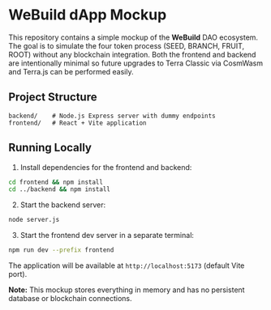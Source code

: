 # WeBuild dApp Mockup

This repository contains a simple mockup of the **WeBuild** DAO ecosystem. The goal is to simulate the four token process (SEED, BRANCH, FRUIT, ROOT) without any blockchain integration. Both the frontend and backend are intentionally minimal so future upgrades to Terra Classic via CosmWasm and Terra.js can be performed easily.

## Project Structure

```
backend/    # Node.js Express server with dummy endpoints
frontend/   # React + Vite application
```

## Running Locally

1. Install dependencies for the frontend and backend:

```bash
cd frontend && npm install
cd ../backend && npm install
```

2. Start the backend server:

```bash
node server.js
```

3. Start the frontend dev server in a separate terminal:

```bash
npm run dev --prefix frontend
```

The application will be available at `http://localhost:5173` (default Vite port).

**Note:** This mockup stores everything in memory and has no persistent database or blockchain connections.

